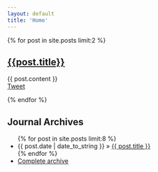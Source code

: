 ```yaml
---
layout: default
title: 'Home'
---
```


{% for post in site.posts limit:2 %}
## <a href='{{post.url}}'>{{post.title}}</a>
<div class="entry-content">
    {{ post.content }}
</div>

<div class="share">
  <div class="share_button">
      <div id="fb-root"></div>
      <script src="http://connect.facebook.net/en_US/all.js#xfbml=1"></script>
      <fb:like href="http://serialized.net{{post.url}}" send="false" layout="button_count" width="450" show_faces="true" font=""></fb:like>
  </div>
  <div class="share_button">
      <g:plusone size="small" href="http://serialized.net{{post.url}}"></g:plusone>
  </div>
  <div class="share_button">
      <a href="http://twitter.com/share" class="twitter-share-button" data-text="{{post.title}}" data-url="http://serialized.net{{post.url}}" data-count="horizontal" data-via="jbarratt">Tweet</a>
      <script type="text/javascript" src="http://platform.twitter.com/widgets.js">
      </script>
  </div>
</div>

{% endfor %}


<h2>Journal Archives</h2>
<ul class="posts">
{% for post in site.posts limit:8 %}
<li><span>{{ post.date | date_to_string }}</span> &raquo; <a href="{{ post.url }}">{{ post.title }}</a></li>
{% endfor %}
<li><a href="/archives.html">Complete archive</a></li>
</ul>
